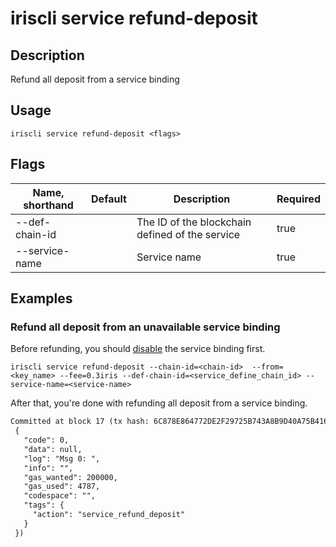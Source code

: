# iriscli service refund-deposit 

## Description

Refund all deposit from a service binding

## Usage

```
iriscli service refund-deposit <flags>
```

## Flags

| Name, shorthand       | Default | Description                                     | Required |
| --------------------- | ------- | ----------------------------------------------- | -------- |
| --def-chain-id        |         | The ID of the blockchain defined of the service | true     |
| --service-name        |         | Service name                                    | true     |

## Examples

### Refund all deposit from an unavailable service binding

Before refunding, you should [disable](disable.md) the service binding first.

```shell
iriscli service refund-deposit --chain-id=<chain-id>  --from=<key_name> --fee=0.3iris --def-chain-id=<service_define_chain_id> --service-name=<service-name>
```

After that, you're done with refunding all deposit from a service binding.

```txt
Committed at block 17 (tx hash: 6C878E864772DE2F29725B743A8B9D40A75B41688F16C278634674653BFD1DFA, response:
 {
   "code": 0,
   "data": null,
   "log": "Msg 0: ",
   "info": "",
   "gas_wanted": 200000,
   "gas_used": 4787,
   "codespace": "",
   "tags": {
     "action": "service_refund_deposit"
   }
 })
```